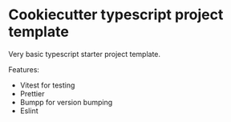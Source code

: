 
# Cookiecutter typescript project template


Very basic typescript starter project template.

Features:

- Vitest for testing
- Prettier
- Bumpp for version bumping
- Eslint
